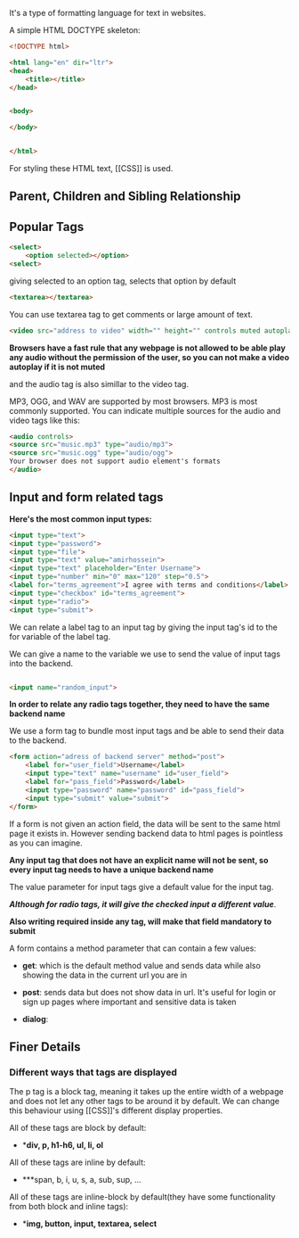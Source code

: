 It's a type of formatting language for text in websites.


A simple HTML DOCTYPE skeleton:

```HTML
<!DOCTYPE html>

<html lang="en" dir="ltr">
<head>
	<title></title>
</head>


<body>

</body>


</html>
```

For styling these HTML text, [[CSS]] is used.
## Parent, Children and Sibling Relationship





## Popular Tags

```HTML
<select>
	<option selected></option> 
<select>
```

giving selected to an option tag, selects that option by default

```HTML
<textarea></textarea>
```

You can use textarea tag to get comments or large amount of text.

```HTML
<video src="address to video" width="" height="" controls muted autoplay loop></video>
```

**Browsers have a fast rule that any webpage is not allowed to be able play any audio without the permission of the user, so you can not make a video autoplay if it is not muted**

and the audio tag is also simillar to the video tag.

MP3, OGG, and WAV are supported by most browsers. MP3 is most commonly supported.
You can indicate multiple sources for the audio and video tags like this:

```HTML
<audio controls>
<source src="music.mp3" type="audio/mp3">
<source src="music.ogg" type="audio/ogg">
Your browser does not support audio element's formats
</audio>
```
## Input and form related tags

**Here's the most common input types:**

```HTML
<input type="text">
<input type="password">
<input type="file">
<input type="text" value="amirhossein">
<input type="text" placeholder="Enter Username">
<input type="number" min="0" max="120" step="0.5">
<label for="terms_agreement">I agree with terms and conditions</label>
<input type="checkbox" id="terms_agreement">
<input type="radio">
<input type="submit">
```

We can relate a label tag to an input tag by giving the input tag's id to the for variable of the label tag.

We can give a name to the variable we use to send the value of input tags into the backend.

```HTML

<input name="random_input">
```

**In order to relate any radio tags together, they need to have the same backend name**

We use a form tag to bundle most input tags and be able to send their data to the backend.

```HTML
<form action="adress of backend server" method="post">
	<label for="user_field">Username</label>
	<input type="text" name="username" id="user_field">
	<label for="pass_field">Password</label>
	<input type="password" name="password" id="pass_field">
	<input type="submit" value="submit">
</form>
```

If a form is not given an action field, the data will be sent to the same html page it exists in. However sending backend data to html pages is pointless as you can imagine.

**Any input tag that does not have an explicit name will not be sent, so every input tag needs to have a unique backend name**

The value parameter for input tags give a default value for the input tag. 

***Although for radio tags, it will give the checked input a different value***.

**Also writing required inside any tag, will make that field mandatory to submit**

A form contains a method parameter that can contain a few values:

* **get**: which is the default method value and sends data while also showing the data in the current url you are in

* **post**: sends data but does not show data in url. It's useful for login or sign up pages where important and sensitive data is taken

* **dialog**: 

## Finer Details

### Different ways that tags are displayed 

The p tag is a block tag, meaning it takes up the entire width of a webpage and does not let any other tags to be around it by default. We can change this behaviour using [[CSS]]'s different display properties. 

All of these tags are block by default:

* ***div, p, h1-h6, ul, li,  ol**

All of these tags are inline by default:

* ***span, b, i, u, s, a, sub, sup, ...

All of these tags are inline-block by default(they have some functionality from both block and inline tags):

* ***img, button, input, textarea, select**




